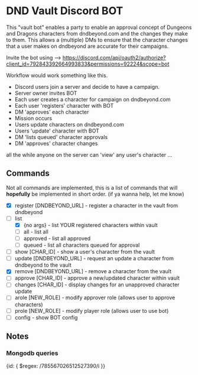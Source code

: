 # DND Vault Discord BOT

This "vault bot" enables a party to enable an approval concept of Dungeons and Dragons characters from dndbeyond.com and the changes they make to them.  This allows a (multiple) DMs to ensure that the character changes that a user makes on dndbeyond are accurate for their campaigns.

Invite the bot using --> https://discord.com/api/oauth2/authorize?client_id=792843392664993833&permissions=92224&scope=bot

Workflow would work something like this.

* Discord users join a server and decide to have a campaign.
* Server owner invites BOT
* Each user creates a character for campaign on dndbeyond.com
* Each user 'registers' character with BOT
* DM 'approves' each character
* Mission occurs
* Users update characters on dndbeyond.com
* Users 'update' character with BOT
* DM 'lists queued' character approvals
* DM 'approves' character changes

all the while anyone on the server can 'view' any user's character ...

## Commands

Not all commands are implemented, this is a list of commands that will **hopefully** be implemented in short order. (if ya wanna help, let me know)

- [x] register [DNDBEYOND_URL] - register a character in the vault from dndbeyond
- [ ] list
  - [x] {no args} - list YOUR registered characters within vault
  - [ ] all - list all
  - [ ] approved - list all approved
  - [ ] queued - list all characters queued for approval
- [ ] show [CHAR_ID] - show a user's character from the vault
- [ ] update [DNDBEYOND_URL] - request an update a character from dndbeyond to the vault
- [x] remove [DNDBEYOND_URL] - remove a character from the vault
- [ ] approve [CHAR_ID] - approve a new/updated character within vault
- [ ] changes [CHAR_ID] - display changes for an unapproved character update
- [ ] arole [NEW_ROLE] - modify approver role (allows user to approve characters)
- [ ] prole [NEW_ROLE] - modify player role (allows user to use bot)
- [ ] config - show BOT config

## Notes

### Mongodb queries

{id: { $regex: /785567026512527390/i }}
